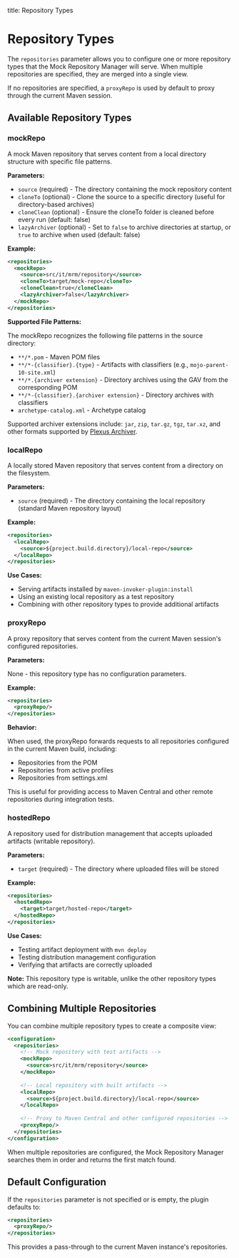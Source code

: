 title: Repository Types

<!---
Copyright MojoHaus and contributors

Licensed under the Apache License, Version 2.0 (the "License");
you may not use this file except in compliance with the License.
You may obtain a copy of the License at

http://www.apache.org/licenses/LICENSE-2.0

Unless required by applicable law or agreed to in writing, software
distributed under the License is distributed on an "AS IS" BASIS,
WITHOUT WARRANTIES OR CONDITIONS OF ANY KIND, either express or implied.
See the License for the specific language governing permissions and
limitations under the License.
-->

Repository Types
================

The `repositories` parameter allows you to configure one or more repository types that the Mock Repository Manager will serve. When multiple repositories are specified, they are merged into a single view.

If no repositories are specified, a `proxyRepo` is used by default to proxy through the current Maven session.

## Available Repository Types

### mockRepo

A mock Maven repository that serves content from a local directory structure with specific file patterns.

**Parameters:**

* `source` (required) - The directory containing the mock repository content
* `cloneTo` (optional) - Clone the source to a specific directory (useful for directory-based archives)
* `cloneClean` (optional) - Ensure the cloneTo folder is cleaned before every run (default: false)
* `lazyArchiver` (optional) - Set to `false` to archive directories at startup, or `true` to archive when used (default: false)

**Example:**

```xml
<repositories>
  <mockRepo>
    <source>src/it/mrm/repository</source>
    <cloneTo>target/mock-repo</cloneTo>
    <cloneClean>true</cloneClean>
    <lazyArchiver>false</lazyArchiver>
  </mockRepo>
</repositories>
```

**Supported File Patterns:**

The mockRepo recognizes the following file patterns in the source directory:

* `**/*.pom` - Maven POM files
* `**/*-{classifier}.{type}` - Artifacts with classifiers (e.g., `mojo-parent-10-site.xml`)
* `**/*.{archiver extension}` - Directory archives using the GAV from the corresponding POM
* `**/*-{classifier}.{archiver extension}` - Directory archives with classifiers
* `archetype-catalog.xml` - Archetype catalog

Supported archiver extensions include: `jar`, `zip`, `tar.gz`, `tgz`, `tar.xz`, and other formats supported by [Plexus Archiver](https://codehaus-plexus.github.io/plexus-archiver/).

### localRepo

A locally stored Maven repository that serves content from a directory on the filesystem.

**Parameters:**

* `source` (required) - The directory containing the local repository (standard Maven repository layout)

**Example:**

```xml
<repositories>
  <localRepo>
    <source>${project.build.directory}/local-repo</source>
  </localRepo>
</repositories>
```

**Use Cases:**

* Serving artifacts installed by `maven-invoker-plugin:install`
* Using an existing local repository as a test repository
* Combining with other repository types to provide additional artifacts

### proxyRepo

A proxy repository that serves content from the current Maven session's configured repositories.

**Parameters:**

None - this repository type has no configuration parameters.

**Example:**

```xml
<repositories>
  <proxyRepo/>
</repositories>
```

**Behavior:**

When used, the proxyRepo forwards requests to all repositories configured in the current Maven build, including:
* Repositories from the POM
* Repositories from active profiles
* Repositories from settings.xml

This is useful for providing access to Maven Central and other remote repositories during integration tests.

### hostedRepo

A repository used for distribution management that accepts uploaded artifacts (writable repository).

**Parameters:**

* `target` (required) - The directory where uploaded files will be stored

**Example:**

```xml
<repositories>
  <hostedRepo>
    <target>target/hosted-repo</target>
  </hostedRepo>
</repositories>
```

**Use Cases:**

* Testing artifact deployment with `mvn deploy`
* Testing distribution management configuration
* Verifying that artifacts are correctly uploaded

**Note:** This repository type is writable, unlike the other repository types which are read-only.

## Combining Multiple Repositories

You can combine multiple repository types to create a composite view:

```xml
<configuration>
  <repositories>
    <!-- Mock repository with test artifacts -->
    <mockRepo>
      <source>src/it/mrm/repository</source>
    </mockRepo>
    
    <!-- Local repository with built artifacts -->
    <localRepo>
      <source>${project.build.directory}/local-repo</source>
    </localRepo>
    
    <!-- Proxy to Maven Central and other configured repositories -->
    <proxyRepo/>
  </repositories>
</configuration>
```

When multiple repositories are configured, the Mock Repository Manager searches them in order and returns the first match found.

## Default Configuration

If the `repositories` parameter is not specified or is empty, the plugin defaults to:

```xml
<repositories>
  <proxyRepo/>
</repositories>
```

This provides a pass-through to the current Maven instance's repositories.
